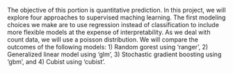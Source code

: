 The objective of this portion is quantitative prediction. In this project, we will explore four approaches to supervised maching learning. The first modeling choices we make are to use regression instead of classification to include more flexible models at the expense of interpretability. As we deal with count data, we will use a poisson distribution. We will compare the outcomes of the following models: 1) Random gorest using ‘ranger’, 2) Generalized linear model using ‘glm’, 3) Stochastic gradient boosting using ‘gbm’, and 4) Cubist using ‘cubist’.
